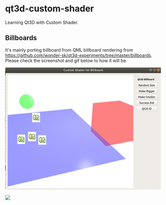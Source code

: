 # qt3d-custom-shader
Learning Qt3D with Custom Shader.

## Billboards
It's mainly porting billboard from QML billboard rendering from https://github.com/wonder-sk/qt3d-experiments/tree/master/billboards. Please check the screenshot and gif below to how it will be.

![](output/qt-3d-billboard.jpg)

![](output/qt-3d-billboard.gif)
